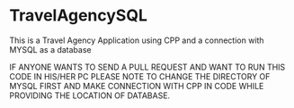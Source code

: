 # TravelAgencySQL
This is a Travel Agency Application using CPP and a connection with MYSQL as a database

IF ANYONE WANTS TO SEND A PULL REQUEST AND WANT TO RUN THIS CODE IN HIS/HER PC PLEASE NOTE TO CHANGE THE DIRECTORY OF MYSQL FIRST AND MAKE CONNECTION WITH CPP IN CODE WHILE PROVIDING THE LOCATION OF DATABASE.
